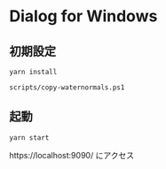 # Dialog for Windows

## 初期設定

`yarn install`

`scripts/copy-waternormals.ps1`

## 起動

`yarn start`

https://localhost:9090/ にアクセス